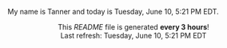 My name is Tanner and today is Tuesday, June 10, 5:21 PM EDT.

<p align="center">This <i>README</i> file is generated <b>every 3 hours</b>!</br>Last refresh: Tuesday, June 10, 5:21 PM EDT<br /></p>

